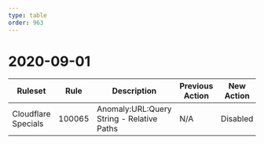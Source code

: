 ```yaml
---
type: table
order: 963
---
```


# 2020-09-01

<TableWrap><table style="width: 100%">

<thead>
  <tr>
    <th>Ruleset</th>
    <th>Rule</th>
    <th>Description</th>
    <th>Previous Action</th>
    <th>New Action</th>
  </tr>
</thead>
<tbody>
  <tr>
    <td>Cloudflare Specials</td>
    <td>100065</td>
    <td>Anomaly:URL:Query String - Relative Paths</td>
    <td>N/A</td>
    <td>Disabled</td>
  </tr>
</tbody>

</table></TableWrap>
